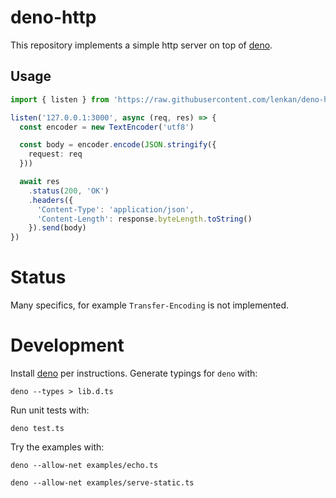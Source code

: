 # deno-http

This repository implements a simple http server on top of [deno](https://github.com/denoland/deno).

## Usage

```typescript
import { listen } from 'https://raw.githubusercontent.com/lenkan/deno-http/v0.0.4/src/http'

listen('127.0.0.1:3000', async (req, res) => {
  const encoder = new TextEncoder('utf8')

  const body = encoder.encode(JSON.stringify({
    request: req
  }))

  await res
    .status(200, 'OK')
    .headers({
      'Content-Type': 'application/json',
      'Content-Length': response.byteLength.toString()
    }).send(body)
})
```

# Status
Many specifics, for example `Transfer-Encoding` is not implemented.

# Development

Install [deno](https://github.com/denoland/deno) per instructions. Generate typings for `deno` with:

```
deno --types > lib.d.ts
```

Run unit tests with:

```
deno test.ts
```

Try the examples with:

```
deno --allow-net examples/echo.ts
```

```
deno --allow-net examples/serve-static.ts
```
